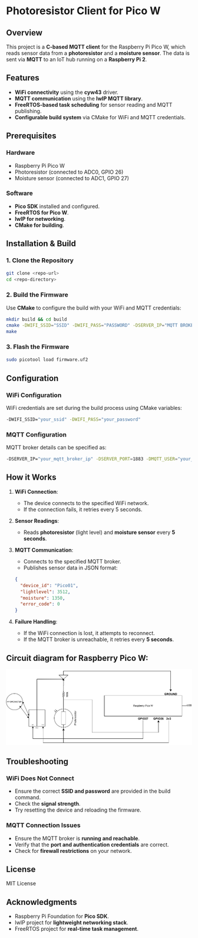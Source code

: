 # Photoresistor Client for Pico W

## Overview
This project is a **C-based MQTT client** for the Raspberry Pi Pico W, which reads sensor data from a **photoresistor** and a **moisture sensor**. The data is sent via **MQTT** to an IoT hub running on a **Raspberry Pi 2**.

## Features
- **WiFi connectivity** using the **cyw43** driver.
- **MQTT communication** using the **lwIP MQTT library**.
- **FreeRTOS-based task scheduling** for sensor reading and MQTT publishing.
- **Configurable build system** via CMake for WiFi and MQTT credentials.

## Prerequisites

### Hardware
- Raspberry Pi Pico W
- Photoresistor (connected to ADC0, GPIO 26)
- Moisture sensor (connected to ADC1, GPIO 27)

### Software
- **Pico SDK** installed and configured.
- **FreeRTOS for Pico W**.
- **lwIP for networking**.
- **CMake for building**.

## Installation & Build

### 1. Clone the Repository
```bash
git clone <repo-url>
cd <repo-directory>
```

### 2. Build the Firmware
Use **CMake** to configure the build with your WiFi and MQTT credentials:
```bash
mkdir build && cd build
cmake -DWIFI_SSID="SSID" -DWIFI_PASS="PASSWORD" -DSERVER_IP="MQTT BROKER IP" -DSERVER_PORT="MQTT BROKER PORT" -DMQTT_USER="MQTT USER" -DMQTT_PASSWORD="MQTT USER PASSWORD" ..
make
```

### 3. Flash the Firmware
```bash
sudo picotool load firmware.uf2
```

## Configuration
### WiFi Configuration
WiFi credentials are set during the build process using CMake variables:
```bash
-DWIFI_SSID="your_ssid" -DWIFI_PASS="your_password"
```

### MQTT Configuration
MQTT broker details can be specified as:
```bash
-DSERVER_IP="your_mqtt_broker_ip" -DSERVER_PORT=1883 -DMQTT_USER="your_mqtt_user" -DMQTT_PASSWORD="your_mqtt_password"
```

## How it Works
1. **WiFi Connection**:
   - The device connects to the specified WiFi network.
   - If the connection fails, it retries every 5 seconds.

2. **Sensor Readings**:
   - Reads **photoresistor** (light level) and **moisture sensor** every **5 seconds**.

3. **MQTT Communication**:
   - Connects to the specified MQTT broker.
   - Publishes sensor data in JSON format:

   ```json
   {
     "device_id": "Pico01",
     "lightlevel": 3512,
     "moisture": 1350,
     "error_code": 0
   }
   ```

4. **Failure Handling**:
   - If the WiFi connection is lost, it attempts to reconnect.
   - If the MQTT broker is unreachable, it retries every **5 seconds**.

## Circuit diagram for Raspberry Pico W:
![Photoresistor Circuit](PicoW.jpg)


## Troubleshooting
### WiFi Does Not Connect
- Ensure the correct **SSID and password** are provided in the build command.
- Check the **signal strength**.
- Try resetting the device and reloading the firmware.

### MQTT Connection Issues
- Ensure the MQTT broker is **running and reachable**.
- Verify that the **port and authentication credentials** are correct.
- Check for **firewall restrictions** on your network.

## License
MIT License

## Acknowledgments
- Raspberry Pi Foundation for **Pico SDK**.
- lwIP project for **lightweight networking stack**.
- FreeRTOS project for **real-time task management**.

